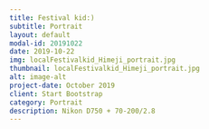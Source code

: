 ```yaml
---
title: Festival kid:)
subtitle: Portrait
layout: default
modal-id: 20191022
date: 2019-10-22
img: localFestivalkid_Himeji_portrait.jpg
thumbnail: localFestivalkid_Himeji_portrait.jpg
alt: image-alt
project-date: October 2019
client: Start Bootstrap
category: Portrait
description: Nikon D750 + 70-200/2.8
---
```

